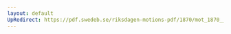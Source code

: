 ```yaml
---
layout: default
UpRedirect: https://pdf.swedeb.se/riksdagen-motions-pdf/1870/mot_1870__fk__00035.pdf
---
```

